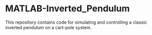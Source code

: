 # MATLAB-Inverted_Pendulum
This repository contains code for simulating and controlling a classic inverted pendulum on a cart-pole system.
